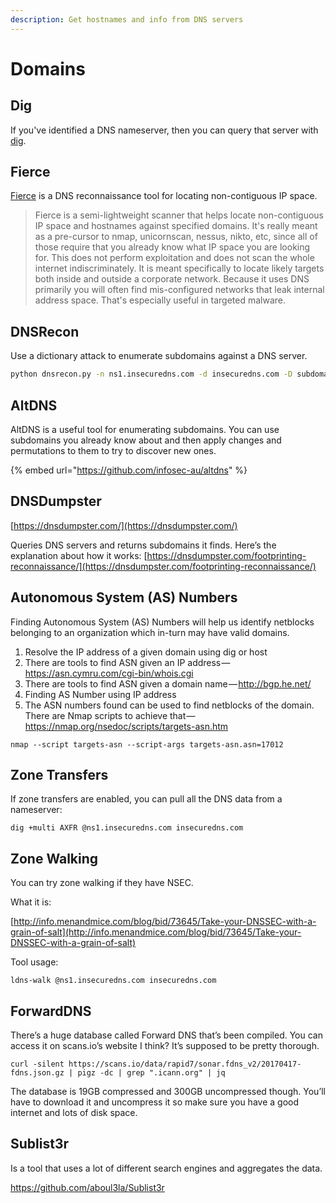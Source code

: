 ```yaml
---
description: Get hostnames and info from DNS servers
---
```


# Domains

## Dig

If you've identified a DNS nameserver, then you can query that server with [dig](http://securityidiots.com/Web-Pentest/Information-Gathering/Part-4-DNS-information-Gathering-with-DIG.html).

## Fierce

[Fierce](https://github.com/mschwager/fierce) is a DNS reconnaissance tool for locating non-contiguous IP space.

> Fierce is a semi-lightweight scanner that helps locate non-contiguous IP space and hostnames against specified domains. It's really meant as a pre-cursor to nmap, unicornscan, nessus, nikto, etc, since all of those require that you already know what IP space you are looking for. This does not perform exploitation and does not scan the whole internet indiscriminately. It is meant specifically to locate likely targets both inside and outside a corporate network. Because it uses DNS primarily you will often find mis-configured networks that leak internal address space. That's especially useful in targeted malware.

## DNSRecon

Use a dictionary attack to enumerate subdomains against a DNS server.

```bash
python dnsrecon.py -n ns1.insecuredns.com -d insecuredns.com -D subdomains-top1mil-5000.txt -t brt
```

## AltDNS

AltDNS is a useful tool for enumerating subdomains. You can use subdomains you already know about and then apply changes and permutations to them to try to discover new ones.

{% embed url="https://github.com/infosec-au/altdns" %}

## DNSDumpster

[https://dnsdumpster.com/](https://dnsdumpster.com/)

Queries DNS servers and returns subdomains it finds. Here’s the explanation about how it works: [https://dnsdumpster.com/footprinting-reconnaissance/](https://dnsdumpster.com/footprinting-reconnaissance/)

## Autonomous System \(AS\) Numbers

Finding Autonomous System \(AS\) Numbers will help us identify netblocks belonging to an organization which in-turn may have valid domains.

1. Resolve the IP address of a given domain using dig or host
2. There are tools to find ASN given an IP address — https://asn.cymru.com/cgi-bin/whois.cgi
3. There are tools to find ASN given a domain name — http://bgp.he.net/
4. Finding AS Number using IP address
5. The ASN numbers found can be used to find netblocks of the domain. There are Nmap scripts to achieve that — https://nmap.org/nsedoc/scripts/targets-asn.htm

```text
nmap --script targets-asn --script-args targets-asn.asn=17012
```

## Zone Transfers

If zone transfers are enabled, you can pull all the DNS data from a nameserver:

```text
dig +multi AXFR @ns1.insecuredns.com insecuredns.com
```

## Zone Walking

You can try zone walking if they have NSEC.

What it is: 

[http://info.menandmice.com/blog/bid/73645/Take-your-DNSSEC-with-a-grain-of-salt](http://info.menandmice.com/blog/bid/73645/Take-your-DNSSEC-with-a-grain-of-salt)

Tool usage:

```text
ldns-walk @ns1.insecuredns.com insecuredns.com
```



## ForwardDNS

There’s a huge database called Forward DNS that’s been compiled. You can access it on scans.io’s website I think? It’s supposed to be pretty thorough.

```text
curl -silent https://scans.io/data/rapid7/sonar.fdns_v2/20170417-fdns.json.gz | pigz -dc | grep ".icann.org" | jq
```

The database is 19GB compressed and 300GB uncompressed though. You’ll have to download it and uncompress it so make sure you have a good internet and lots of disk space.

## Sublist3r

 Is a tool that uses a lot of different search engines and aggregates the data.

https://github.com/aboul3la/Sublist3r







